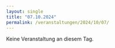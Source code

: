 ```yaml
---
layout: single
title: "07.10.2024"
permalink: /veranstaltungen/2024/10/07/
---
```


Keine Veranstaltung an diesem Tag.
